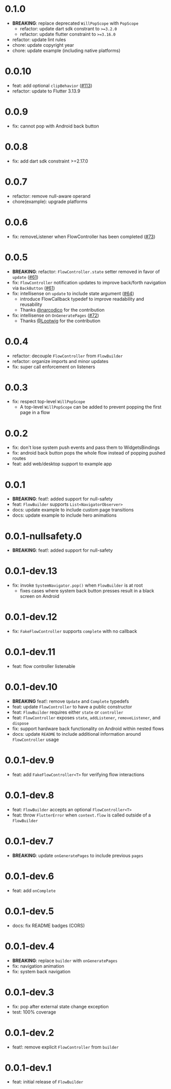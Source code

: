 # 0.1.0

- **BREAKING**: replace deprecated `WillPopScope` with `PopScope`
  - refactor: update dart sdk constrant to `>=3.2.0`
  - refactor: update flutter constraint to `>=3.16.0`
- refactor: update lint rules
- chore: update copyright year
- chore: update example (including native platforms)

# 0.0.10

- feat: add optional `clipBehavior` ([#113](https://github.com/felangel/flow_builder/pull/113))
- refactor: update to Flutter 3.13.9

# 0.0.9

- fix: cannot pop with Android back button

# 0.0.8

- fix: add dart sdk constraint >=2.17.0

# 0.0.7

- refactor: remove null-aware operand
- chore(example): upgrade platforms

# 0.0.6

- fix: removeListener when FlowController has been completed ([#73](https://github.com/felangel/flow_builder/issues/73))

# 0.0.5

- **BREAKING**: refactor: `FlowController.state` setter removed in favor of `update` ([#61](https://github.com/felangel/flow_builder/issues/61))
- fix: `FlowController` notification updates to improve back/forth navigation via `BackButton` ([#61](https://github.com/felangel/flow_builder/issues/61))
- fix: intellisense on `update` to include state argument ([#64](https://github.com/felangel/flow_builder/issues/64))
  - introduce FlowCallback typedef to improve readability and reusability
  - Thanks [@narcodico](https://github.com/narcodico) for the contribution
- fix: intellisense on `OnGeneratePages` ([#72](https://github.com/felangel/flow_builder/issues/72))
  - Thanks [@Lootwig](https://github.com/Lootwig) for the contribution

# 0.0.4

- refactor: decouple `FlowController` from `FlowBuilder`
- refactor: organize imports and minor updates
- fix: super call enforcement on listeners

# 0.0.3

- fix: respect top-level `WillPopScope`
  - A top-level `WillPopScope` can be added to prevent popping the first page in a flow

# 0.0.2

- fix: don't lose system push events and pass them to WidgetsBindings
- fix: android back button pops the whole flow instead of popping pushed routes
- feat: add web/desktop support to example app

# 0.0.1

- **BREAKING**: feat!: added support for null-safety
- feat: `FlowBuilder` supports `List<NavigatorObserver>`
- docs: update example to include custom page transitions
- docs: update example to include hero animations

# 0.0.1-nullsafety.0

- **BREAKING**: feat!: added support for null-safety

# 0.0.1-dev.13

- fix: invoke `SystemNavigator.pop()` when `FlowBuilder` is at root
  - fixes cases where system back button presses result in a black screen on Android

# 0.0.1-dev.12

- fix: `FakeFlowController` supports `complete` with no callback

# 0.0.1-dev.11

- feat: flow controller listenable

# 0.0.1-dev.10

- **BREAKING** feat!: remove `Update` and `Complete` typedefs
- feat: update `FlowController` to have a public constructor
- feat: `FlowBuilder` requires either `state` or `controller`
- feat: `FlowController` exposes `state`, `addListener`, `removeListener`, and `dispose`
- fix: support hardware back functionality on Android within nested flows
- docs: update `README` to include additional information around `FlowController` usage

# 0.0.1-dev.9

- feat: add `FakeFlowController<T>` for verifying flow interactions

# 0.0.1-dev.8

- feat: `FlowBuilder` accepts an optional `FlowController<T>`
- feat: throw `FlutterError` when `context.flow` is called outside of a `FlowBuilder`

# 0.0.1-dev.7

- **BREAKING**: update `onGeneratePages` to include previous `pages`

# 0.0.1-dev.6

- feat: add `onComplete`

# 0.0.1-dev.5

- docs: fix README badges (CORS)

# 0.0.1-dev.4

- **BREAKING**: replace `builder` with `onGeneratePages`
- fix: navigation animation
- fix: system back navigation

# 0.0.1-dev.3

- fix: pop after external state change exception
- test: 100% coverage

# 0.0.1-dev.2

- feat!: remove explicit `FlowController` from `builder`

# 0.0.1-dev.1

- feat: initial release of `FlowBuilder`
